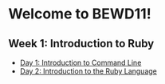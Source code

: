 # Welcome to BEWD11!

## Week 1: Introduction to Ruby

- [Day 1: Introduction to Command Line](week_1/day_1/)
- [Day 2: Introduction to the Ruby Language](week_1/day_2/)